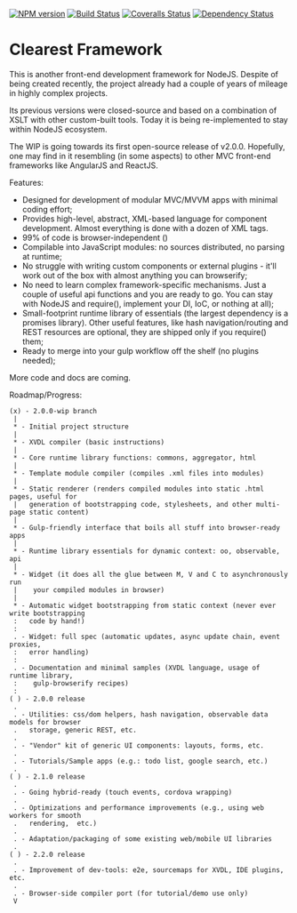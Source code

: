 [![NPM version][npm-image]][npm-url] [![Build Status][travis-image]][travis-url] [![Coveralls Status][coveralls-image]][coveralls-url] [![Dependency Status][depstat-image]][depstat-url]
# Clearest Framework

This is another front-end development framework for NodeJS.
Despite of being created recently, the project already had a couple of years of mileage in highly complex projects.

Its previous versions were closed-source and based on a combination of XSLT with other custom-built tools. Today it is being re-implemented to stay within NodeJS ecosystem. 

The WIP is going towards its first open-source release of v2.0.0. Hopefully, one may find in it resembling (in some aspects) to other MVC front-end frameworks like AngularJS and ReactJS.

Features:
* Designed for development of modular MVC/MVVM apps with minimal coding effort;
* Provides high-level, abstract, XML-based language for component development. Almost everything is done with a dozen of XML tags.
* 99% of code is browser-independent ()
* Compilable into JavaScript modules: no sources distributed, no parsing at runtime;
* No struggle with writing custom components or external plugins - it'll work out of the box with almost anything you can browserify;
* No need to learn complex framework-specific mechanisms. Just a couple of useful api functions and you are ready to go. You can stay with NodeJS and require(),
 implement your DI, IoC, or nothing at all);
* Small-footprint runtime library of essentials (the largest dependency is a promises library). Other useful features, like hash navigation/routing and REST resources
  are optional, they are shipped only if you require() them;
* Ready to merge into your gulp workflow off the shelf (no plugins needed);

More code and docs are coming.

Roadmap/Progress:
```
(x) - 2.0.0-wip branch
 |
 * - Initial project structure
 |
 * - XVDL compiler (basic instructions)
 |
 * - Core runtime library functions: commons, aggregator, html
 |
 * - Template module compiler (compiles .xml files into modules)
 |
 * - Static renderer (renders compiled modules into static .html pages, useful for
 |   generation of bootstrapping code, stylesheets, and other multi-page static content)
 |
 * - Gulp-friendly interface that boils all stuff into browser-ready apps
 |
 * - Runtime library essentials for dynamic context: oo, observable, api
 |
 * - Widget (it does all the glue between M, V and C to asynchronously run
 |    your compiled modules in browser)
 |
 * - Automatic widget bootstrapping from static context (never ever write bootstrapping
 :   code by hand!)
 :
 . - Widget: full spec (automatic updates, async update chain, event proxies,
 :   error handling)
 :
 . - Documentation and minimal samples (XVDL language, usage of runtime library,
 :    gulp-browserify recipes)
 :
( ) - 2.0.0 release
 .
 . - Utilities: css/dom helpers, hash navigation, observable data models for browser
 .   storage, generic REST, etc.
 .
 . - "Vendor" kit of generic UI components: layouts, forms, etc.
 .
 . - Tutorials/Sample apps (e.g.: todo list, google search, etc.)
 .
( ) - 2.1.0 release
 .
 . - Going hybrid-ready (touch events, cordova wrapping)
 .
 . - Optimizations and performance improvements (e.g., using web workers for smooth
 .	 rendering,  etc.)
 .
 . - Adaptation/packaging of some existing web/mobile UI libraries
 .
( ) - 2.2.0 release
 .
 . - Improvement of dev-tools: e2e, sourcemaps for XVDL, IDE plugins, etc.
 .
 . - Browser-side compiler port (for tutorial/demo use only)
 V
```

[npm-url]: https://www.npmjs.com/package/clearest
[npm-image]: https://badge.fury.io/js/clearest.svg
[travis-url]: https://travis-ci.org/m0nzderr/clearest
[travis-image]: https://img.shields.io/travis/m0nzderr/clearest/2.0.0-wip.svg
[coveralls-url]:  https://coveralls.io/github/m0nzderr/clearest
[coveralls-image]: https://img.shields.io/coveralls/m0nzderr/clearest/2.0.0-wip.svg
[depstat-url]: https://david-dm.org/m0nzderr/clearest/2.0.0-wip
[depstat-image]: https://david-dm.org/m0nzderr/clearest/2.0.0-wip.svg